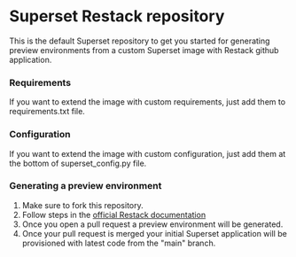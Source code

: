 # Superset Restack repository

This is the default Superset repository to get you started for generating preview environments from a custom Superset image with Restack github application.

### Requirements

If you want to extend the image with custom requirements, just add them to requirements.txt file.

### Configuration

If you want to extend the image with custom configuration, just add them at the bottom of superset_config.py file.

### Generating a preview environment

1. Make sure to fork this repository.
2. Follow steps in the [official Restack documentation](https://www.restack.io/docs/superset)
3. Once you open a pull request a preview environment will be generated.
4. Once your pull request is merged your initial Superset application will be provisioned with latest code from the "main" branch.

